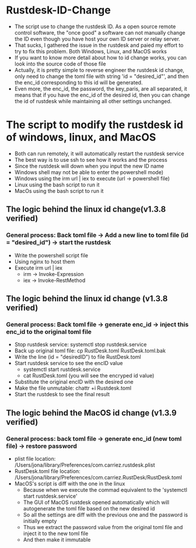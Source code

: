 # Rustdesk-ID-Change

- The script use to change the rustdesk ID. As a open source remote control software, the "once good" a software can not manually change the ID even though you have host your own ID server or relay server.
- That sucks, I gathered the issue in the rustdesk and paied my effort to try to fix this problem. Both Windows, Linux, and MacOS works
- If you want to know more detail about how to id change works, you can look into the source code of those file
- Actually, it is pretty simple to reverse engineer the rustdesk id change, only need to change the toml file with string 'id = "desired_id"', and then the enc_id corresponding to this id will be generated.
- Even more, the enc_id, the password, the key_paris, are all separated, it means that if you have the enc_id of the desired id, then you can change the id of rustdesk while maintaining all other settings unchanged.

# The script to modify the rustdesk id of windows, linux, and MacOS

- Both can run remotely, it will automatically restart the rustdesk service
- The best way is to use ssh to see how it works and the process
- Since the rustdesk will down when you input the new ID name
- Windows shell may not be able to enter the powershell mode)
- Windows using the irm url | iex to execute (url -> powershell file)
- Linux using the bash script to run it
- MacOs using the bash script to run it

## The logic behind the linux id change(v1.3.8 verified)

### General process: Back toml file -> Add a new line to toml file (id = "desired_id") -> start the rustdesk

- Write the powershell script file
- Using nginx to host them
- Execute irm url | iex
  - irm -> Invoke-Expression
  - iex -> Invoke-RestMethod

## The logic behind the linux id change (v1.3.8 verified)

### General process: Back toml file -> generate enc_id -> inject this enc_id to the original toml file

- Stop rustdesk service: systemctl stop rustdesk.service
- Back up original toml file: cp RustDesk.toml RustDesk.toml.bak
- Write the line (id = "desiredID") to file RustDesk.toml
- Start rustdesk service to see the encID value
  - systemctl start rustdesk.service
  - cat RustDesk.toml (you will see the encryped id value)
- Substitute the original encID with the desired one
- Make the file unmutable: chattr +i Rustdesk.toml
- Start the rustdesk to see the final result

## The logic behind the MacOS id change (v1.3.9 verified)

### General process: back toml file -> generate enc_id (new toml file) -> restore password

- plist file location: /Users/jona/library/Preferences/com.carriez.rustdesk.plist
- RustDesk.toml file location: /Users/jona/library/Preferences/com.carriez.RustDesk/RustDesk.toml
- MacOS's script is diff with the one in the linux
  - Because when we execute the commad equivalent to the 'systemctl start rustdesk.service'
  - The GUI of MacOS rustdesk opened automatically which will autogenerate the toml file based on the new desired id
  - So all the settings are diff with the previous one and the password is initially empty
  - Thus we extract the password value from the original toml file and inject it to the new toml file
  - And then make it immutable
